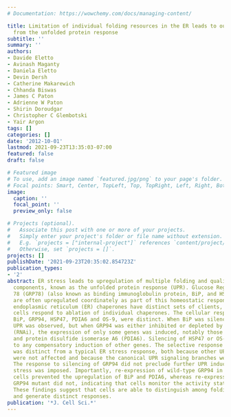 ```yaml
---
# Documentation: https://wowchemy.com/docs/managing-content/

title: Limitation of individual folding resources in the ER leads to outcomes distinct
  from the unfolded protein response
subtitle: ''
summary: ''
authors:
- Davide Eletto
- Avinash Maganty
- Daniela Eletto
- Devin Dersh
- Catherine Makarewich
- Chhanda Biswas
- James C Paton
- Adrienne W Paton
- Shirin Doroudgar
- Christopher C Glembotski
- Yair Argon
tags: []
categories: []
date: '2012-10-01'
lastmod: 2021-09-23T13:35:03-07:00
featured: false
draft: false

# Featured image
# To use, add an image named `featured.jpg/png` to your page's folder.
# Focal points: Smart, Center, TopLeft, Top, TopRight, Left, Right, BottomLeft, Bottom, BottomRight.
image:
  caption: ''
  focal_point: ''
  preview_only: false

# Projects (optional).
#   Associate this post with one or more of your projects.
#   Simply enter your project's folder or file name without extension.
#   E.g. `projects = ["internal-project"]` references `content/project/deep-learning/index.md`.
#   Otherwise, set `projects = []`.
projects: []
publishDate: '2021-09-23T20:35:02.854723Z'
publication_types:
- '2'
abstract: ER stress leads to upregulation of multiple folding and quality control
  components, known as the unfolded protein response (UPR). Glucose Regulated Protein
  78 (GRP78) (also known as binding immunoglobulin protein, BiP, and HSPA5) and GRP94
  are often upregulated coordinately as part of this homeostatic response. Given that
  endoplasmic reticulum (ER) chaperones have distinct sets of clients, we asked how
  cells respond to ablation of individual chaperones. The cellular responses to silencing
  BiP, GRP94, HSP47, PDIA6 and OS-9, were distinct. When BiP was silenced, a widespread
  UPR was observed, but when GRP94 was either inhibited or depleted by RNA interference
  (RNAi), the expression of only some genes was induced, notably those encoding BiP
  and protein disulfide isomerase A6 (PDIA6). Silencing of HSP47 or OS-9 did not lead
  to any compensatory induction of other genes. The selective response to GRP94 depletion
  was distinct from a typical ER stress response, both because other UPR target genes
  were not affected and because the canonical UPR signaling branches were not activated.
  The response to silencing of GRP94 did not preclude further UPR induction when chemical
  stress was imposed. Importantly, re-expression of wild-type GRP94 in the silenced
  cells prevented the upregulation of BiP and PDIA6, whereas re-expression of an ATPase-deficient
  GRP94 mutant did not, indicating that cells monitor the activity state of GRP94.
  These findings suggest that cells are able to distinguish among folding resources
  and generate distinct responses.
publication: '*J. Cell Sci.*'
---
```

